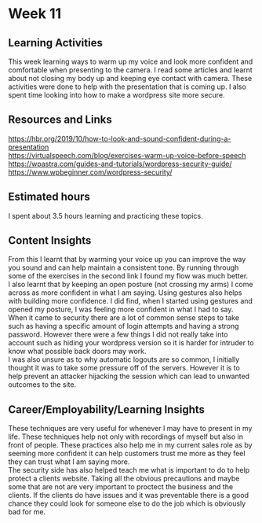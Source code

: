 # Week 11
## Learning Activities
This week learning ways to warm up my voice and look more confident and comfortable when presenting to the camera. I read some articles and learnt about not closing my body up and keeping eye contact with camera. These activities were done to help with the presentation that is coming up. I also spent time looking into how to make a wordpress site more secure.

## Resources and Links
https://hbr.org/2019/10/how-to-look-and-sound-confident-during-a-presentation     
https://virtualspeech.com/blog/exercises-warm-up-voice-before-speech   
https://wpastra.com/guides-and-tutorials/wordpress-security-guide/  
https://www.wpbeginner.com/wordpress-security/  


## Estimated hours
I spent about 3.5 hours learning and practicing these topics.

## Content Insights
From this I learnt that by warming your voice up you can improve the way you sound and can help maintain a consistent tone. By running through some of the exercises in the second link I found my flow was much better.    
I also learnt that by keeping an open posture (not crossing my arms) I come across as more confident in what I am saying. Using gestures also helps with building more confidence. I did find, when I started using gestures and opened my posture, I was feeling more confident in what I had to say.  
When it came to security there are a lot of common sense steps to take such as having a specific amount of login attempts and having a strong password. However there were a few things I did not really take into account such as hiding your wordpress version so it is harder for intruder to know what possible back doors may work.  
I was also unsure as to why automatic logouts are so common, I initially thought it was to take some pressure off of the servers. However it is to help prevent an attacker hijacking the session which can lead to unwanted outcomes to the site.

## Career/Employability/Learning Insights
These techniques are very useful for whenever I may have to present in my life. These techniques help not only with recordings of myself but also in front of people. These practices also help me in my current sales role as by seeming more confident it can help customers trust me more as they feel they can trust what I am saying more.  
The security side has also helped teach me what is important to do to help protect a clients website. Taking all the obvious precautions and maybe some that are not are very important to proctect the business and the clients. If the clients do have issues and it was preventable there is a good chance they could look for someone else to do the job which is obviously bad for me.
